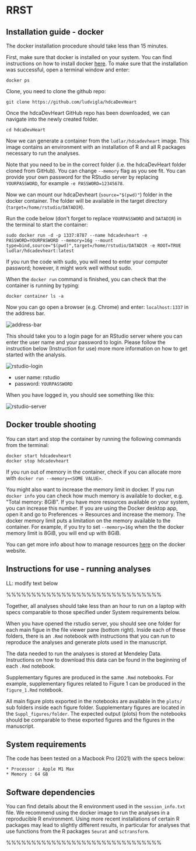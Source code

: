 # RRST

## Installation guide - docker 

The docker installation procedure should take less than 15 minutes.

First, make sure that docker is installed on your system. You can find instructions on how to 
install docker [here](https://docs.docker.com/get-docker/). To make sure that the installation 
was successful, open a terminal window and enter:

````
docker ps
````

Clone, you need to clone the github repo:

````
git clone https://github.com/ludvigla/hdcaDevHeart
````

Once the hdcaDevHeart GitHub repo has been downloaded, we can navigate into the newly created folder.

```
cd hdcaDevHeart
````

Now we can generate a container from the `ludlar/hdcadevheart` image. This image contains an environment 
with an installation of R and all R packages necessary to run the analyses.

Note that you need to be in the correct folder (i.e. the hdcaDevHeart folder cloned from GitHub). You can change 
`--memory` flag as you see fit.
You can provide your own password for the RStudio server by replacing `YOURPASSWORD`, for example 
`-e PASSWORD=12345678`. 

Now we can mount our hdcaDevheart (`source="$(pwd)"`) folder in the docker container. The folder will be available in the target directory (`target=/home/rstudio/DATADIR`).

Run the code below (don't forget to replace `YOURPASSWORD` and `DATADIR`) in the terminal to start the container:

````
sudo docker run -d -p 1337:8787 --name hdcadevheart -e PASSWORD=YOURPASWORD --memory=16g --mount type=bind,source="$(pwd)",target=/home/rstudio/DATADIR -e ROOT=TRUE ludlar/hdcadevheart:latest
````

If you run the code with sudo, you will need to enter your computer password; however, 
it might work well without sudo.

When the `docker run` command is finished, you  can check that the container is running by typing:

````
docker container ls -a
````

Now you can go open a browser (e.g. Chrome) and enter: `localhost:1337` in the address bar. 

![address-bar](imgs/address_bar.png)

This should take you to a login page for an RStudio server where you can enter the user name and your password to login.
Please follow the instruction below (Instruction for use) more more information on how to get started with 
the analysis.

![rstudio-login](imgs/rstudio_login.png)

* user name: rstudio
* password: `YOURPASSWORD` 

When you have logged in, you should see something like this:

![rstudio-server](imgs/rstudio_server.png)

## Docker trouble shooting

You can start and stop the container by running the following commands from the terminal:

````
docker start hdcadevheart
docker stop hdcadevheart
````

If you run out of memory in the container, check if you can allocate more with 
`docker run --memory=<SOME VALUE>`. 

You might also want to increase the memory limit in docker. If you run `docker info` you can check how much memory is
available to docker, e.g. "Total memory: 8GiB". If you have more resources available on your system, you can increase 
this number. If you are using the Docker desktop app, open it and go to Preferences -> Resources and increase the memory. 
The docker memory limit puts a limitation on the memory available to the container. 
For example, if you try to set `--memory=16g` when the the docker memory limit is 8GiB, you will end up with 8GiB. 

You can get more info about how to manage resources [here](https://docs.docker.com/config/containers/resource_constraints/)
on the docker website.

## Instructions for use - running analyses

LL: modify text below

%%%%%%%%%%%%%%%%%%%%%%%%%%%%%%%

Together, all analyses should take less than an hour to run on a laptop with specs comparable to
those specified under System requirements below.

When you have opened the rstudio server, you should see one folder for each main figue in the 
file viewer pane (bottom right). Inside each of these folders, there is an `.Rmd` notebook
with instructions that you can run to reproduce the analyses and generate plots used 
in the manuscript. 

The data needed to run the analyses is stored at Mendeley Data. Instructions on how to 
download this data can be found in the beginning of each `.Rmd` notebook. 

Supplementary figures are produced in the same `.Rmd` notebooks. For example, supplementary
figures related to Figure 1 can be produced in the `figure_1.Rmd` notebook.

All main figure plots exported in the notebooks are available in the `plots/` sub folders inside 
each figure folder. Supplementary figures are located in the `Suppl_figures/folder`. The expected 
output (plots) from the notebooks should be comparable to these exported figures and the figures 
in the manuscript.

## System requirements

The code has been tested on a Macbook Pro (2021) with the specs below:

	* Processor : Apple M1 Max
	* Memory : 64 GB

## Software dependencies

You can find details about the R environment used in the `session_info.txt` file. We recommend 
using the docker image to run the analyses in a reproducible R environment. Using more recent 
installations of certain R packages may lead to slightly different results, in particular 
for analyses that use functions from the R packages `Seurat` and `sctransform`.

%%%%%%%%%%%%%%%%%%%%%%%%%%%%%%%
